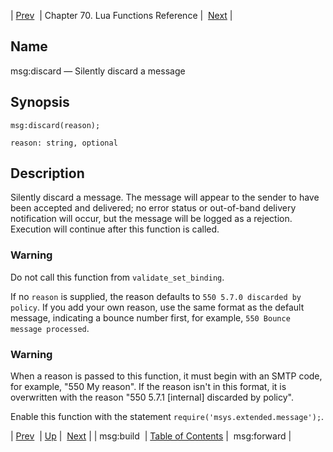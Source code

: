 | [Prev](lua.ref.msg_build)  | Chapter 70. Lua Functions Reference |  [Next](lua.ref.msg_forward) |

<a name="lua.ref.msg_discard"></a>
## Name

msg:discard — Silently discard a message

<a name="idp16752976"></a>
## Synopsis

`msg:discard(reason);`

`reason: string, optional`<a name="idp16755952"></a>
## Description

Silently discard a message. The message will appear to the sender to have been accepted and delivered; no error status or out-of-band delivery notification will occur, but the message will be logged as a rejection. Execution will continue after this function is called.

### Warning

Do not call this function from `validate_set_binding`.

If no `reason` is supplied, the reason defaults to `550 5.7.0 discarded by policy`. If you add your own reason, use the same format as the default message, indicating a bounce number first, for example, `550 Bounce message processed`.

### Warning

When a reason is passed to this function, it must begin with an SMTP code, for example, "550 My reason". If the reason isn't in this format, it is overwritten with the reason "550 5.7.1 [internal] discarded by policy".

Enable this function with the statement `require('msys.extended.message');`.

| [Prev](lua.ref.msg_build)  | [Up](lua.function.details) |  [Next](lua.ref.msg_forward) |
| msg:build  | [Table of Contents](index) |  msg:forward |

